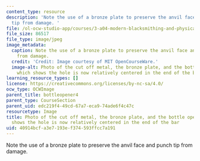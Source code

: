 ```yaml
---
content_type: resource
description: 'Note the use of a bronze plate to preserve the anvil face and punch
  tip from damage. '
file: /ol-ocw-studio-app/courses/3-a04-modern-blacksmithing-and-physical-metallurgy-fall-2008/40914bcfa3e7193ef374593ffcc7a191_080.jpg
file_size: 86517
file_type: image/jpeg
image_metadata:
  caption: Note the use of a bronze plate to preserve the anvil face and punch tip
    from damage.
  credit: 'Credit: Image courtesy of MIT OpenCourseWare.'
  image-alt: Photo of the cut off metal, the bronze plate, and the bottle opener,
    which shows the hole is now relatively centered in the end of the bar.
learning_resource_types: []
license: https://creativecommons.org/licenses/by-nc-sa/4.0/
ocw_type: OCWImage
parent_title: bottleopener4
parent_type: CourseSection
parent_uid: edc219f4-49cd-67a7-eca9-74ade6f4c47c
resourcetype: Image
title: Photo of the cut off metal, the bronze plate, and the bottle opener, which
  shows the hole is now relatively centered in the end of the bar
uid: 40914bcf-a3e7-193e-f374-593ffcc7a191
---
```

Note the use of a bronze plate to preserve the anvil face and punch tip from damage. 